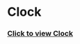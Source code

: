 # Clock
### [Click to view Clock](https://app.netlify.com/sites/clock-jscript/settings/domain](https://clock-jscript.netlify.app/)https://clock-jscript.netlify.app/)
